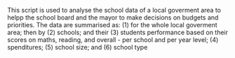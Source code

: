   This script is used to analyse the school data of a local goverment area to helpp the school board and the mayor to make  decisions on budgets and priorities. The data are summarised as:
  (1) for the whole local goverment area; then by 
  (2) schools; and their 
  (3) students performance based on their scores on maths, reading, and overall - per school and per year level;
  (4) spenditures; 
  (5) school size; and 
  (6) school type
